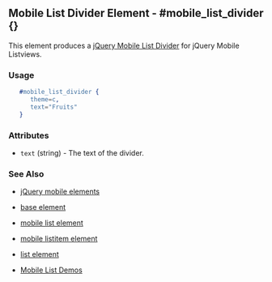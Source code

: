 
## Mobile List Divider Element - #mobile_list_divider {}

This element produces a [jQuery Mobile List Divider](http://jquerymobile.com/test/docs/lists/lists-divider.html) for jQuery Mobile Listviews.

### Usage

```erlang
   #mobile_list_divider { 
      theme=c,
      text="Fruits"
   }

```

### Attributes
 
   * `text` (string) - The text of the divider.

### See Also

 *  [jQuery mobile elements](./jquery_mobile.html)

 *  [base element](./element_base.md)

 *  [mobile list element](./mobile_list.html)

 *  [mobile listitem element](./mobile_listitem.html)

 *  [list element](./list.html)

 *  [Mobile List Demos](http://nitrogenproject.com/demos/mobile_list)
